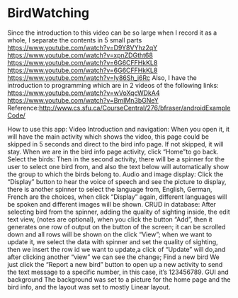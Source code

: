 BirdWatching
============
Since the introduction to this video can be so large when I record it as a whole, I separate the contents in 5 small parts
https://www.youtube.com/watch?v=D9Y8VYhz2qY
https://www.youtube.com/watch?v=xpnZDGtht68
https://www.youtube.com/watch?v=6G6CFFHkKL8
https://www.youtube.com/watch?v=6G6CFFHkKL8
https://www.youtube.com/watch?v=Iy86Sh_i6Rc
Also, I have the introduction to programming which are in 2 videos of the following links:
https://www.youtube.com/watch?v=wVoXqcWDkA4
https://www.youtube.com/watch?v=BmIMn3bGNeY
Reference:http://www.cs.sfu.ca/CourseCentral/276/bfraser/androidExampleCode/

How to use this app:
Video Introduction and navigation:
When you open it, it will have the main activity which shows the video, this page could be skipped in 5 seconds and direct to the bird info page. If not skipped, it will stay.
When we are in the bird info page activity, click “Home”to go back.
Select the birds:
Then in the second activity, there will be a spinner for the user to select one bird from, and also the text below will automatically show the group to which the birds belong to.
Audio and image display:
Click the “Display” button to hear the voice of speech and see the picture to display, there is another spinner to select the language from, English, German, French are the choices, when click “Display” again, different languages will be spoken and different images will be shown.
CRUD in database:
After selecting bird from the spinner, adding the quality of sighting inside, the edit text view, (notes are optional), when you click the button “Add”, then it generates one row of output on the button of the screen; it can be scrolled down and all rows will be shown on the click “View”; when we want to update it, we select the data with spinner and set the quality of sighting, then we insert the row id we want to update,a click of “Update” will do,and after clicking another “view” we can see the change; 
Find a new bird
We just click the “Report a new bird” button to open up a new activity to send the text message to a specific number, in this case, it’s 123456789.
GUI and background
The background was set to a picture for the home page and the bird info, and the layout was set to mostly Linear layout.

